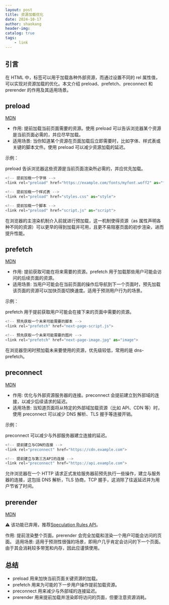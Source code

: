 ```yaml
---
layout: post
title: 资源加载优化
date: 2024-10-17
author: shaokang
header-img:
catalog: true
tags:
    - link
---
```


## 引言

在 HTML 中，<link>标签可以用于加载各种外部资源，而通过设置不同的 rel 属性值，可以实现对资源加载的优化。本文介绍 preload、prefetch、preconnect 和 prerender 的作用及其适用场景。

## preload

[MDN](https://developer.mozilla.org/zh-CN/docs/Web/HTML/Attributes/rel/preload)

-   作用: 提前加载当前页面需要的资源。使用 preload 可以告诉浏览器某个资源是当前页面必需的，并应尽早加载。
-   适用场景: 当你知道某个资源在页面加载后立即需要时，比如字体、样式表或关键的脚本文件。使用 preload 可以减少资源加载的延迟。

示例：

preload 告诉浏览器这些资源是当前页面渲染所必需的，并应优先加载。

```js
<!-- 提前加载一个字体 -->
<link rel="preload" href="https://example.com/fonts/myfont.woff2" as="font" type="font/woff2" crossorigin="anonymous">

<!-- 提前加载一个样式表 -->
<link rel="preload" href="styles.css" as="style">

<!-- 提前加载一个脚本 -->
<link rel="preload" href="script.js" as="script">
```

在浏览器的主渲染机制介入前就进行预加载，这一机制使得资源（as 属性声明各种不同的资源）可以更早的得到加载并可用，且更不易阻塞页面的初步渲染，进而提升性能。

## prefetch

[MDN](https://developer.mozilla.org/zh-CN/docs/Web/HTML/Attributes/rel/prefetch)

-   作用: 提前获取可能在将来需要的资源。prefetch 用于加载那些用户可能会访问的后续页面的资源。
-   适用场景: 当用户可能会在当前页面的操作后导航到下一个页面时，预先加载该页面的资源可以加快页面切换速度。适用于预测用户行为的场景。

示例：

prefetch 用于提前获取用户可能会在接下来的页面中需要的资源。

```js
<!-- 预先获取一个未来可能需要的脚本 -->
<link rel="prefetch" href="next-page-script.js">

<!-- 预先获取一个未来可能需要的图片 -->
<link rel="prefetch" href="next-page-image.jpg" as="image">
```

在浏览器空闲时预加载未来要使用的资源，优先级较低，常用的是 dns-prefetch。

## preconnect

[MDN](https://developer.mozilla.org/zh-CN/docs/Web/HTML/Attributes/rel/preconnect)

-   作用: 优化与外部资源服务器的连接。preconnect 会提前建立到外部域的连接，以减少后续请求的延迟。
-   适用场景: 当知道页面将从特定的外部域加载资源（比如 API、CDN 等）时，使用 preconnect 可以减少 DNS 解析、TLS 握手等连接开销。

示例：

preconnect 可以减少与外部服务器建立连接的延迟。

```js
<!-- 提前建立与CDN的连接 -->
<link rel="preconnect" href="https://cdn.example.com">

<!-- 提前建立与第三方API的连接 -->
<link rel="preconnect" href="https://api.example.com">
```

允许浏览器在一个 HTTP 请求正式发给服务器前预先执行一些操作，建立与服务器的连接，这包括 DNS 解析，TLS 协商，TCP 握手，这消除了往返延迟并为用户节省了时间。

## prerender

[MDN](https://developer.mozilla.org/en-US/docs/Web/HTML/Attributes/rel/prerender)

⚠️ 该功能已弃用，推荐[Speculation Rules API](https://developer.mozilla.org/en-US/docs/Web/API/Speculation_Rules_API)。

作用: 提前渲染整个页面。prerender 会完全加载和渲染一个用户可能会访问的页面。
适用场景: 适用于预测性很强的场景，即用户几乎肯定会访问的下一个页面。由于其会消耗较多带宽和内存，因此应谨慎使用。

## 总结

-   preload 用来加快当前页面关键资源的加载。
-   prefetch 用来为可能的下一步用户操作提前加载资源。
-   preconnect 用来减少与外部域的连接延迟。
-   prerender 用来提前加载并渲染即将访问的页面，但要注意资源消耗。
